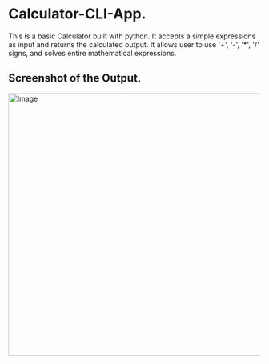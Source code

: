 # Calculator-CLI-App.
This is a basic Calculator built with python. It accepts a simple expressions as input and returns the calculated output. It allows user to use '+', '-', '*', '/'  signs, and solves entire mathematical expressions. 

## Screenshot of the Output.
<img width="1516" height="525" alt="Image" src="https://github.com/user-attachments/assets/657c143e-8622-4182-9cc3-dc5a26dae80a" />
